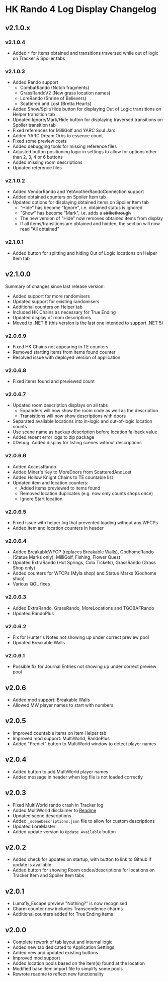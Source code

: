 # HK Rando 4 Log Display Changelog

## v2.1.0.x

### v2.1.0.4
- Added `*` for items obtained and transitions traversed while out of logic on Tracker & Spoiler tabs

### v2.1.0.3
- Added Rando support
  - CombatRando (Notch fragments)
  - GrassRandoV2 (New grass location names)
  - LoreRando (Shrine of Believers)
  - Scattered and Lost (Bretta Hearts)
- Added Show/Split/Hide button for displaying Out of Logic transitions on Helper transition tab
- Updated Ignore/Mark/Hide button for displaying traversed transitions on Spoiler transition tab
- Fixed references for MilliGolf and YARC Soul Jars
- Added YARC Dream Orbs to essence count
- Fixed some preview costs
- Added debugging tools for missing reference files
- Adjusted button positioning logic in settings to allow for options other than 2, 3, 4 or 6 buttons
- Added missing room descriptions
- Updated reference files

### v2.1.0.2
- Added VendorRando and YetAnotherRandoConnection support
- Added obtained counters on Spoiler Item tab
- Updated options for displaying obtained items on Spoiler Item tab
  - "Hide" has become "Ignore", i.e. obtained status is ignored
  - "Show" has become "Mark", i.e. adds a ~~strikethrough~~
  - The new version of "Hide" now removes obtained items from display
  - If all items/transitions are obtained and hidden, the section will now read "All obtained"

### v2.1.0.1
- Added button for splitting and hiding Out of Logic locations on Helper Item tab

## v2.1.0.0
Summary of changes since last release version:
- Added support for more randomisers
- Updated support for existing randomisers
- Additional counters on Helper tab
- Included HK Chains as necessary for True Ending
- Updated display of room descriptions
- Moved to .NET 8 (this version is the last one intended to support .NET 5)

### v2.0.6.9
- Fixed HK Chains not appearing in TE counters
- Removed starting items from items found counter
- Resolved issue with deployed version of application

### v2.0.6.8
- Fixed items found and previewed count

### v2.0.6.7
- Updated room description displays on all tabs
  - Expanders will now show the room code as well as the description
  - Transistions will now show descriptions with doors
- Separated available locations into in-logic and out-of-logic location counts
- Use scene name as backup description before location fallback value
- Added recent error logs to zip package
- #Debug: Added display for listing scenes without descriptions

### v2.0.6.6
- Added AccessRando
- Added Miner's Key to MoreDoors from ScatteredAndLost
- Added Hollow Knight Chains to TE countable list
- Updated item and location counters:
  - Added items previewed to items found
  - Removed location duplicates (e.g. now only counts shops once)
  - Ignore Start location

### v2.0.6.5
- Fixed issue with helper log that prevented loading without any WFCPs
- Added item and location counters in header

### v2.0.6.4
- Added BreakableWFCP (replaces Breakable Walls), GodhomeRando (Statue Marks only), MilliGolf, Fishing, Flower Quest
- Updated ExtraRando (Hot Springs, Colo Tickets), GrassRando (Grass Shop only)
- Added counters for WFCPs (Myla shop) and Statue Marks (Godhome shop)
- Various QOL fixes

### v2.0.6.3

- Added ExtraRando, GrassRando, MoreLocations and TGOBAFRando
- Updated RandoPlus

### v2.0.6.2

- Fix for Hunter's Notes not showing up under correct preview pool
- Updated Breakable Walls

### v2.0.6.1

- Possible fix for Journal Entries not showing up under correct preview pool

## v2.0.6

- Added mod support: Breakable Walls
- Allowed MW player names to start with numbers

## v2.0.5

- Improved countable items on Item Helper tab
- Improved mod support: MultiWorld, RandoPlus
- Added "Predict" button to MultiWorld window to detect player names

## v2.0.4

- Added button to add MultiWorld player names
- Added message in header when log file is not loaded correctly

## v2.0.3

- Fixed MultiWorld rando crash in Tracker log
- Added MultiWorld disclaimer to [Readme](https://github.com/blu-sta/HK-Rando-4-Log-Display/blob/main/README.md#multiWorld-disclaimer)
- Updated scene descriptions
- Added `_sceneDescriptions.json` file to allow for custom descriptions
- Updated LoreMaster
- Added update version to `Update Available` button

## v2.0.2

- Added check for updates on startup, with button to link to Github if update is available
- Added button for showing Room codes/descriptions for locations on Tracker Item and Spoiler Item tabs

## v2.0.1

- Lumafly_Escape preview "Nothing?" is now recognised
- Charm counter now includes Transcendence charms
- Additional counters added for True Ending items

## v2.0.0

- Complete rework of tab layout and internal logic
- Added new tab dedicated to Application Settings
- Added new and updated existing buttons
- Improved mod support
- Added location pools based on the item(s) found at the location
- Modified base item import file to simplify some pools
- Rewrote readme to reflect new functionality
